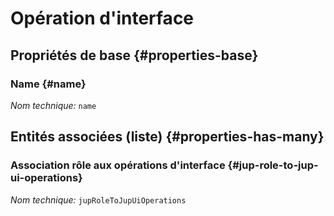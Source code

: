 # Opération d'interface
<!--- THIS FILE IS GENERATED PLEASE DO NOT EDIT IT DIRECTLY --->



<OH code="jupUiOperation"/>


## Propriétés de base {#properties-base}

### Name {#name}



*Nom technique:* ```name```
<PH code="jupUiOperation:name"/>




## Entités associées (liste) {#properties-has-many}

### Association rôle aux opérations d'interface {#jup-role-to-jup-ui-operations}



*Nom technique:* ```jupRoleToJupUiOperations```
<PH code="jupUiOperation:jupRoleToJupUiOperations"/>





